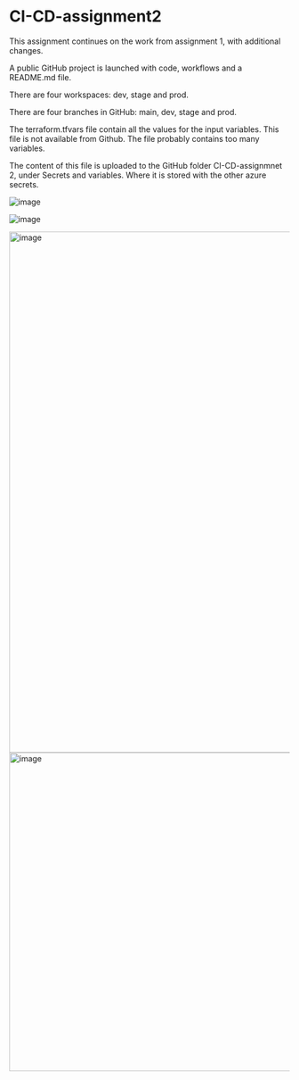# CI-CD-assignment2

This assignment continues on the work from assignment 1, with additional changes. 

A public GitHub project is launched with code, workflows and a README.md file. 

There are four workspaces: dev, stage and prod.

There are four branches in GitHub: main, dev, stage and prod. 


The terraform.tfvars file contain all the values for the input variables. 
This file is not available from Github. The file probably contains too many variables. 

The content of this file is uploaded to the GitHub folder CI-CD-assignmnet 2, 
under Secrets and variables. Where it is stored with the other azure secrets. 


![image](https://github.com/SusanneKol/CI-CD-assignment2/assets/142806442/79c2cfd0-1227-41da-90b2-694b32833892)

![image](https://github.com/SusanneKol/CI-CD-assignment2/assets/142806442/b9d9730d-d1ba-48c1-8ceb-6f3804956101)


<img width="934" alt="image" src="https://github.com/SusanneKol/CI-CD-assignment2/assets/142806442/4f0dc16a-eb24-4f5a-8ff2-a57a6ca015be">

<img width="571" alt="image" src="https://github.com/SusanneKol/CI-CD-assignment2/assets/142806442/f37ed199-dfc7-4261-ae81-3740a1f45ead">


